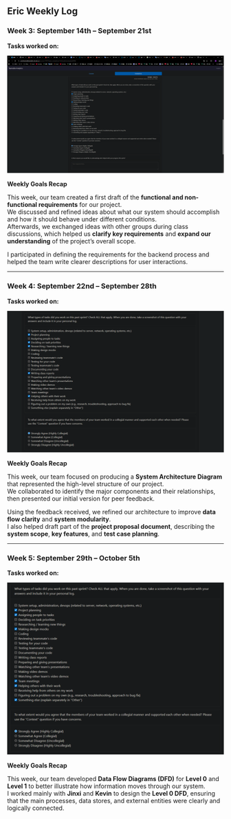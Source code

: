 ## **Eric Weekly Log**

### **Week 3: September 14th – September 21st**

**Tasks worked on:**

![week 3 log](week3.png)

**Weekly Goals Recap**

This week, our team created a first draft of the **functional and non-functional requirements** for our project.  
We discussed and refined ideas about what our system should accomplish and how it should behave under different conditions.  
Afterwards, we exchanged ideas with other groups during class discussions, which helped us **clarify key requirements** and **expand our understanding** of the project’s overall scope.

I participated in defining the requirements for the backend process and helped the team write clearer descriptions for user interactions.

---

### **Week 4: September 22nd – September 28th**

**Tasks worked on:**

![week 4 log](week4.png)

**Weekly Goals Recap**

This week, our team focused on producing a **System Architecture Diagram** that represented the high-level structure of our project.  
We collaborated to identify the major components and their relationships, then presented our initial version for peer feedback.

Using the feedback received, we refined our architecture to improve **data flow clarity** and **system modularity**.  
I also helped draft part of the **project proposal document**, describing the **system scope**, **key features**, and **test case planning**.

---

### **Week 5: September 29th – October 5th**

**Tasks worked on:**

![week 5 log](week5.png)

**Weekly Goals Recap**

This week, our team developed **Data Flow Diagrams (DFD)** for **Level 0** and **Level 1** to better illustrate how information moves through our system.  
I worked mainly with **Jinxi** and **Kevin** to design the **Level 0 DFD**, ensuring that the main processes, data stores, and external entities were clearly and logically connected.



